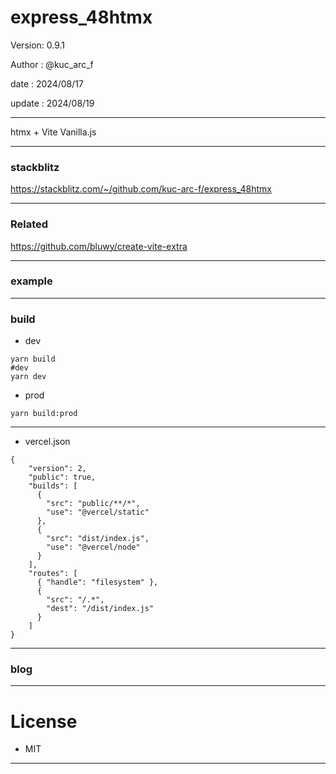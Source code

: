 ﻿# express_48htmx

 Version: 0.9.1

 Author  : @kuc_arc_f

 date   : 2024/08/17
 
 update : 2024/08/19 

***

htmx + Vite Vanilla.js

***
### stackblitz

https://stackblitz.com/~/github.com/kuc-arc-f/express_48htmx

***
### Related

https://github.com/bluwy/create-vite-extra

***
### example


***
### build
* dev
```
yarn build
#dev
yarn dev
```
* prod
```
yarn build:prod
```

***
* vercel.json
```
{
    "version": 2,
    "public": true,
    "builds": [
      {
        "src": "public/**/*",
        "use": "@vercel/static"
      },        
      {
        "src": "dist/index.js",
        "use": "@vercel/node"
      }
    ],
    "routes": [
      { "handle": "filesystem" },
      {
        "src": "/.*",
        "dest": "/dist/index.js"
      }
    ]
}
```
***
### blog


***
# License

* MIT

***

